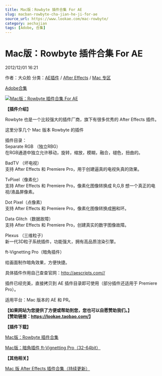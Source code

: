 ```yaml
---
title: Mac版：Rowbyte 插件合集 For AE
slug: macban-rowbyte-cha-jian-he-ji-for-ae
source_url: https://www.lookae.com/mac-rowbyte/
category: aechajian
tags: [Adobe, 合集]
---
```

# Mac版：Rowbyte 插件合集 For AE

2012/12/01 16:21

作者：大众脸
分类：[AE插件](https://www.lookae.com/after-effects/aechajian/) / [After Effects](https://www.lookae.com/after-effects/) / [Mac 专区](https://www.lookae.com/mac-osx/)

[Adobe](https://www.lookae.com/tag/adobe/)[合集](https://www.lookae.com/tag/%e5%90%88%e9%9b%86/)

[![Mac版：Rowbyte 插件合集 For AE](https://www.lookae.com/wp-content/uploads/2012/12/Rowbyte-ALL.jpg "Mac版：Rowbyte 插件合集 For AE-LookAE.com")](https://www.lookae.com/wp-content/uploads/2012/12/Rowbyte-ALL.jpg)

**【插件介绍】**

Rowbyte 也是一个比较强大的插件厂商，旗下有很多优秀的 After Effects 插件。

这里分享几个 Mac 版本 Rowbyte 的插件

插件目录：  
Separate RGB （独立RBG）  
在RGB通道中独立允许移动，旋转，缩放，模糊，融合，褪色，扭曲的。

BadTV （坏电视）  
支持 After Effects 和 Premiere Pro，用于创建逼真的电视失真的效果。

TvPixel（像素化）  
支持 After Effects 和 Premiere Pro，像素化图像转换成 R,G,B 想一个真正的电视/液晶屏像素。

Dot Pixel（点像素）  
支持 After Effects 和 Premiere Pro，像素化图像转换成圈和环。

Data Glitch（数据故障）  
支持 After Effects 和 Premiere Pro，创建真实的数字图像故障。

Plexus （三维粒子）  
新一代3D粒子系统插件，功能强大，拥有高品质渲染引擎。

ft-Vignetting Pro（暗角插件）

给画面制作暗角效果，方便快捷。

具体插件作用自己查查官网：<http://aescripts.com/>[/](http://aescripts.com/)

插件已经完美，直接拷贝到 AE 插件目录即可使用（部分插件还适用于 Premiere Pro）。

适用平台：Mac 版本的 AE 和 PR。

**【如果网站为您提供了方便或帮助到您，您也可以自愿赞助我们。】  
【赞助链接：<https://lookae.taobao.com/>】**

**【插件下载】**

[Mac版：Rowbyte 插件合集](http://www.ctdisk.com/file/12640543)

[Mac版：暗角插件 ft-Vignetting Pro（32-64bit）](https://www.lookae.com/ft-vignetting/)

**【其他相关】**

[Mac 版 After Effects 插件合集（持续更新）](https://www.lookae.com/mac-aecj/)

